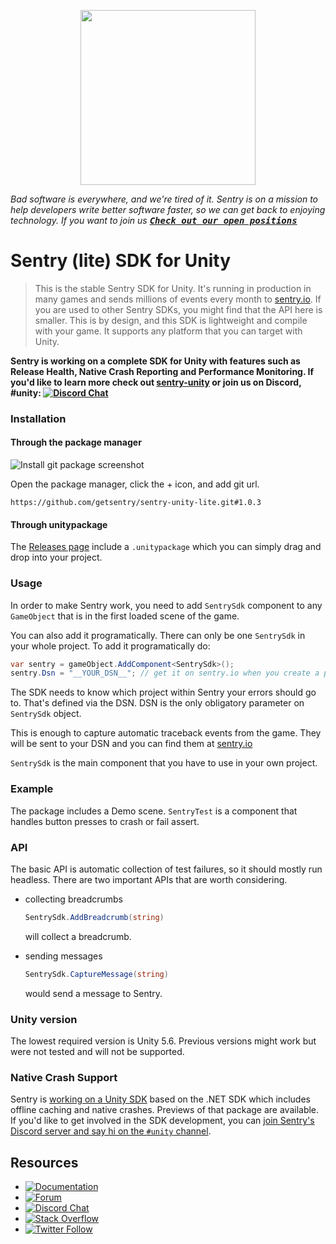 <p align="center">
  <a href="https://sentry.io" target="_blank" align="center">
    <img src="https://sentry-brand.storage.googleapis.com/sentry-logo-black.png" width="280">
  </a>
  <br />
</p>

_Bad software is everywhere, and we're tired of it. Sentry is on a mission to help developers write better software faster, so we can get back to enjoying technology. If you want to join us [<kbd>**Check out our open positions**</kbd>](https://sentry.io/careers/)_

Sentry (lite) SDK for Unity
===========

> This is the stable Sentry SDK for Unity. It's running in production in many games and sends millions of events every month to [sentry.io](sentry.io).
If you are used to other Sentry SDKs, you might find that the API here is smaller. This is by design, and this SDK is lightweight and compile with your game.
It supports any platform that you can target with Unity.

**Sentry is working on a complete SDK for Unity with features such as Release Health, Native Crash Reporting and Performance Monitoring.
If you'd like to learn more check out [sentry-unity](https://github.com/getsentry/sentry-unity) or join us on Discord, #unity: [![Discord Chat](https://img.shields.io/discord/621778831602221064?logo=discord&logoColor=ffffff&color=7389D8)](https://discord.gg/PXa5Apfe7K)**

### Installation

#### Through the package manager

![Install git package screenshot](./Documentation~/install-git-package.png)

Open the package manager, click the + icon, and add git url.

```
https://github.com/getsentry/sentry-unity-lite.git#1.0.3
```

#### Through unitypackage

The [Releases page](https://github.com/getsentry/sentry-unity-lite/releases) include a `.unitypackage` which you can simply drag and drop into your project.

### Usage

In order to make Sentry work, you need to add `SentrySdk` component to any
`GameObject` that is in the first loaded scene of the game.

You can also add it programatically. There can only be one `SentrySdk`
in your whole project. To add it programatically do:

```C#
var sentry = gameObject.AddComponent<SentrySdk>();
sentry.Dsn = "__YOUR_DSN__"; // get it on sentry.io when you create a project, or on project settings.
```

The SDK needs to know which project within Sentry your errors should go to. That's defined via the DSN.
DSN is the only obligatory parameter on `SentrySdk` object.

This is enough to capture automatic traceback events from the game. They will
be sent to your DSN and you can find them at [sentry.io](sentry.io)

`SentrySdk` is the main component that you have to use in your own project.

### Example

The package includes a Demo scene. `SentryTest` is a component that handles
button presses to crash or fail assert.

### API

The basic API is automatic collection of test failures, so it should mostly
run headless. There are two important APIs that are worth considering.

* collecting breadcrumbs

  ```C#
  SentrySdk.AddBreadcrumb(string)
  ```

  will collect a breadcrumb.

* sending messages

  ```C#
  SentrySdk.CaptureMessage(string)
  ```

  would send a message to Sentry.

### Unity version

The lowest required version is Unity 5.6.
Previous versions might work but were not tested and will not be supported.


### Native Crash Support

Sentry is [working on a Unity SDK](https://github.com/getsentry/sentry-unity) based on the .NET SDK which includes offline caching and native crashes.
Previews of that package are available. If you'd like to get involved in the SDK development, you can [join Sentry's Discord server and say hi on the `#unity` channel](https://discord.gg/UmjjsgRAFa).

## Resources

* [![Documentation](https://img.shields.io/badge/documentation-sentry.io-green.svg)](https://docs.sentry.io/platforms/dotnet/)
* [![Forum](https://img.shields.io/badge/forum-sentry-green.svg)](https://forum.sentry.io/c/sdks)
* [![Discord Chat](https://img.shields.io/discord/621778831602221064?logo=discord&logoColor=ffffff&color=7389D8)](https://discord.gg/PXa5Apfe7K)  
* [![Stack Overflow](https://img.shields.io/badge/stack%20overflow-sentry-green.svg)](http://stackoverflow.com/questions/tagged/sentry)
* [![Twitter Follow](https://img.shields.io/twitter/follow/getsentry?label=getsentry&style=social)](https://twitter.com/intent/follow?screen_name=getsentry)

